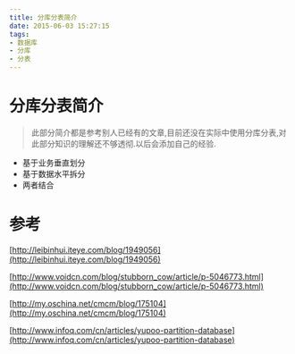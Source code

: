 ```yaml
---
title: 分库分表简介
date: 2015-06-03 15:27:15
tags:
- 数据库
- 分库
- 分表
---
```


# 分库分表简介

>此部分简介都是参考别人已经有的文章,目前还没在实际中使用分库分表,对此部分知识的理解还不够透彻.以后会添加自己的经验.

* 基于业务垂直划分
* 基于数据水平拆分
* 两者结合
<!-- more -->
# 参考
[http://leibinhui.iteye.com/blog/1949056](http://leibinhui.iteye.com/blog/1949056)

[http://www.voidcn.com/blog/stubborn_cow/article/p-5046773.html](http://www.voidcn.com/blog/stubborn_cow/article/p-5046773.html)

[http://my.oschina.net/cmcm/blog/175104](http://my.oschina.net/cmcm/blog/175104)

[http://www.infoq.com/cn/articles/yupoo-partition-database](http://www.infoq.com/cn/articles/yupoo-partition-database)



